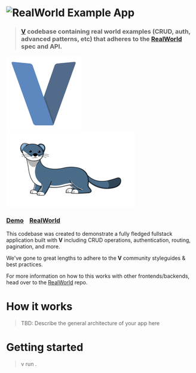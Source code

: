 # ![RealWorld Example App](logo.png)

> ### [V](https://vlang.io/) codebase containing real world examples (CRUD, auth, advanced patterns, etc) that adheres to the [RealWorld](https://github.com/gothinkster/realworld) spec and API.

![v-logo](assets/logo.png) ![veasel-logo](assets/veasel.png)

### [Demo](https://demo.realworld.io/)&nbsp;&nbsp;&nbsp;&nbsp;[RealWorld](https://github.com/gothinkster/realworld)

This codebase was created to demonstrate a fully fledged fullstack application built with **V** including CRUD operations, authentication, routing, pagination, and more.

We've gone to great lengths to adhere to the **V** community styleguides & best practices.

For more information on how to this works with other frontends/backends, head over to the [RealWorld](https://github.com/gothinkster/realworld) repo.

# How it works

> TBD: Describe the general architecture of your app here

# Getting started

> v run .
